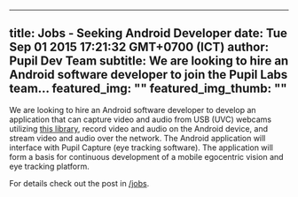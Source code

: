 ---
 title: Jobs - Seeking Android Developer
 date: Tue Sep 01 2015 17:21:32 GMT+0700 (ICT)
 author: Pupil Dev Team
 subtitle: We are looking to hire an Android software developer to join the Pupil Labs team...
 featured_img: ""
 featured_img_thumb: ""
 ---

We are looking to hire an Android software developer to develop an application that can capture  video and audio from USB (UVC) webcams utilizing [this library](https://github.com/saki4510t/UVCCamera), record video and audio on the Android device, and stream video and audio over the network. The Android application will interface with Pupil Capture (eye tracking software). The application will form a basis for continuous development of a mobile egocentric vision and eye tracking platform.

For details check out the post in [/jobs](/jobs#3).